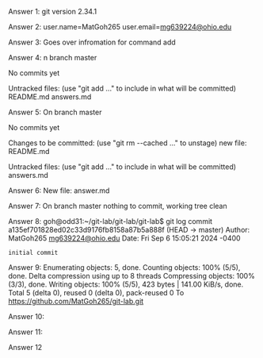 Answer 1: git version 2.34.1

Answer 2: user.name=MatGoh265
user.email=mg639224@ohio.edu

Answer 3: Goes over infromation for command add

Answer 4: n branch master

No commits yet

Untracked files:
  (use "git add <file>..." to include in what will be committed)
	README.md
	answers.md


Answer 5: On branch master

No commits yet

Changes to be committed:
  (use "git rm --cached <file>..." to unstage)
	new file:   README.md

Untracked files:
  (use "git add <file>..." to include in what will be committed)
	answers.md


Answer 6: New file: answer.md

Answer 7: On branch master
nothing to commit, working tree clean

Answer 8: goh@odd31:~/git-lab/git-lab/git-lab$ git log
commit a135ef701828ed02c33d9176fb8158a87b5a888f (HEAD -> master)
Author: MatGoh265 <mg639224@ohio.edu>
Date:   Fri Sep 6 15:05:21 2024 -0400

    initial commit

Answer 9: Enumerating objects: 5, done.
Counting objects: 100% (5/5), done.
Delta compression using up to 8 threads
Compressing objects: 100% (3/3), done.
Writing objects: 100% (5/5), 423 bytes | 141.00 KiB/s, done.
Total 5 (delta 0), reused 0 (delta 0), pack-reused 0
To https://github.com/MatGoh265/git-lab.git

Answer 10: 

Answer 11: 

Answer 12